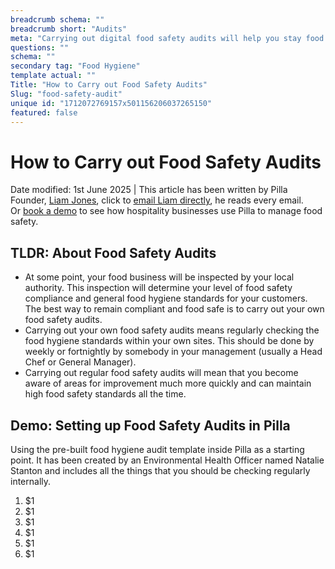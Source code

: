 ```yaml
---
breadcrumb schema: ""
breadcrumb short: "Audits"
meta: "Carrying out digital food safety audits will help you stay food safety compliant in your hospitality sites."
questions: ""
schema: ""
secondary tag: "Food Hygiene"
template actual: ""
Title: "How to Carry out Food Safety Audits"
Slug: "food-safety-audit"
unique id: "1712072769157x501156206037265150"
featured: false
---
```


# How to Carry out Food Safety Audits 

 Date modified: 1st June 2025 | This article has been written by Pilla Founder,&nbsp;[Liam Jones](https://yourpilla.com/profile/liam-jones), click to&nbsp;[email Liam directly](mailto:liam@yourpilla.com), he reads every email. Or&nbsp;[book a demo](https://calendly.com/pilla/demo)&nbsp;to see how hospitality businesses use Pilla to manage food safety.

 ## TLDR: About Food Safety Audits

 - At some point, your food business will be inspected by your local authority. This inspection will determine your level of food safety compliance and general food hygiene standards for your customers. The best way to remain compliant and food safe is to carry out your own food safety audits.
- Carrying out your own food safety audits means regularly checking the food hygiene standards within your own sites. This should be done by weekly or fortnightly by somebody in your management (usually a Head Chef or General Manager).
- Carrying out regular food safety audits will mean that you become aware of areas for improvement much more quickly and can maintain high food safety standards all the time.

 ## Demo: Setting up Food Safety Audits in Pilla

 Using the pre-built food hygiene audit template inside Pilla as a starting point. It has been created by an Environmental Health Officer named Natalie Stanton and includes all the things that you should be checking regularly internally.&nbsp;

 1. $1
2. $1
3. $1
4. $1
5. $1
6. $1
